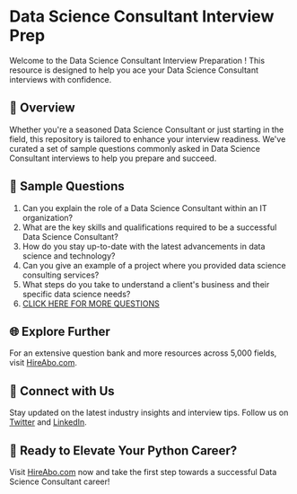 # Data Science Consultant Interview Prep

Welcome to the Data Science Consultant Interview Preparation ! This resource is designed to help you ace your Data Science Consultant interviews with confidence.

## 🚀 Overview

Whether you're a seasoned Data Science Consultant or just starting in the field, this repository is tailored to enhance your interview readiness. We've curated a set of sample questions commonly asked in Data Science Consultant interviews to help you prepare and succeed.

## 📝 Sample Questions

1. Can you explain the role of a Data Science Consultant within an IT organization?
2. What are the key skills and qualifications required to be a successful Data Science Consultant?
3. How do you stay up-to-date with the latest advancements in data science and technology?
4. Can you give an example of a project where you provided data science consulting services?
5. What steps do you take to understand a client's business and their specific data science needs?
6. [CLICK HERE FOR MORE QUESTIONS](https://hireabo.com/job/0_3_14/Data%20Science%20Consultant)

## 🌐 Explore Further

For an extensive question bank and more resources across 5,000 fields, visit [HireAbo.com](https://www.hireabo.com).

## 📱 Connect with Us

Stay updated on the latest industry insights and interview tips. Follow us on [Twitter](https://twitter.com/hireabo) and [LinkedIn](https://www.linkedin.com/in/hire-abo-3609972a8/).

## 🚀 Ready to Elevate Your Python Career?

Visit [HireAbo.com](https://www.hireabo.com) now and take the first step towards a successful Data Science Consultant career!